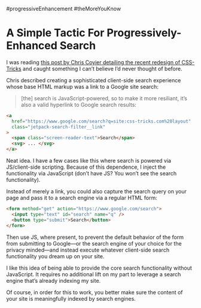 #progressiveEnhancement #theMoreYouKnow

# A Simple Tactic For Progressively-Enhanced Search

I was reading [this post by Chris Coyier detailing the recent redesign of CSS-Tricks](https://css-tricks.com/design-v18/) and caught something I can’t believe I’d never thought of before.

Chris described creating a sophisticated client-side search experience whose base HTML markup was a link to a Google site search:

> [the] search is JavaScript-powered, so to make it more resiliant, it’s also a valid hyperlink to Google search results:

```html
<a 
  href="https://www.google.com/search?q=site:css-tricks.com%20layout"
  class="jetpack-search-filter__link"
>
  <span class="screen-reader-text">Search</span>
  <svg> ... </svg>
</a>
```

Neat idea. I have a few cases like this where search is powered via JS/client-side scripting. Because of this dependence, I inject the functionality via JavaScript (don’t have JS? You won’t see the search functionality).

Instead of merely a link, you could also capture the search query on your page and pass it to a search engine via a regular HTML form:

```html
<form method="get" action="https://www.google.com/search">
  <input type="text" id="search" name="q" />
  <button type="submit">Search</button>
</form>
```

Then use JS, where present, to prevent the default behavior of the form from submitting to Google—or the search engine of your choice for the privacy minded—and instead execute whatever client-side search functionality you dream up on your site.

I like this idea of being able to provide the core search functionality without JavaScript. It requires no additional lift on my part to leverage a search engine that’s already indexing my site.

Of course, in order for this to work, you better make sure the content of your site is meaningfully indexed by search engines.
